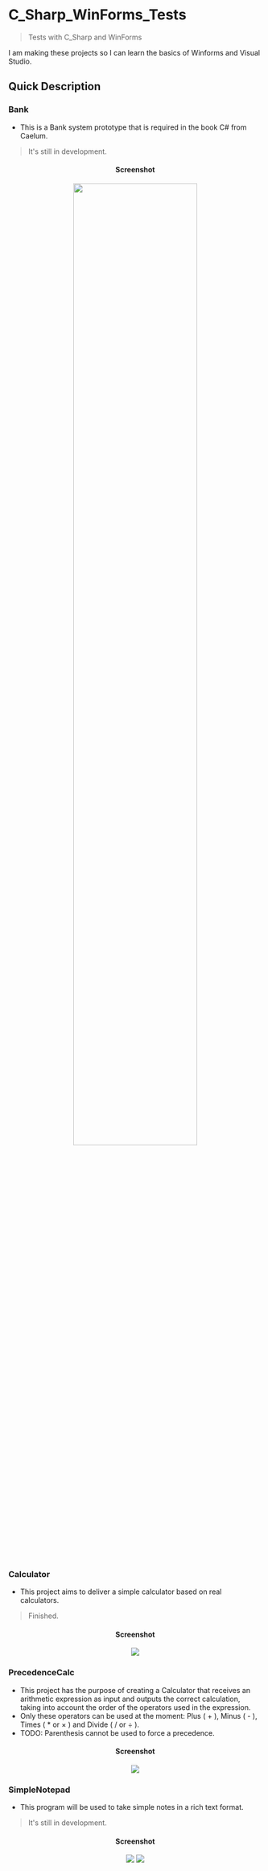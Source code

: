 # C_Sharp_WinForms_Tests
> Tests with C_Sharp and WinForms

I am making these projects so I can learn the basics of Winforms and Visual Studio.

## Quick Description

### Bank
* This is a Bank system prototype that is required in the book C# from Caelum.
> It's still in development.

<div align="center">
  <h4>Screenshot</h4>
  <img src="https://i.postimg.cc/fkn9KgRq/bank1.png" width="70%" </img> 
</div>

### Calculator
* This project aims to deliver a simple calculator based on real calculators.
> Finished.

<div align="center">
  <h4>Screenshot</h4>
  <img src="https://i.postimg.cc/cJ5N5sqL/calculator1.png" </img> 
</div>

### PrecedenceCalc
* This project has the purpose of creating a Calculator that receives an arithmetic expression as input and outputs the correct calculation, taking into account the order of the operators used in the expression.
* Only these operators can be used at the moment: Plus ( + ), Minus ( - ), Times ( * or × ) and Divide ( / or ÷ ).
* TODO: Parenthesis cannot be used to force a precedence.

<div align="center">
  <h4>Screenshot</h4>
  <img src="https://i.postimg.cc/bNjrnsMP/precedence-Calc.png" </img>
</div>

### SimpleNotepad
* This program will be used to take simple notes in a rich text format.
> It's still in development.

<div align="center">
  <h4>Screenshot</h4>
  <img src="https://i.postimg.cc/fWHqK7Zz/simple-Notepad1.png" </img> 
  <img src="https://i.postimg.cc/PrP3FLrm/simple-Notepad2.png" </img> 
</div>
